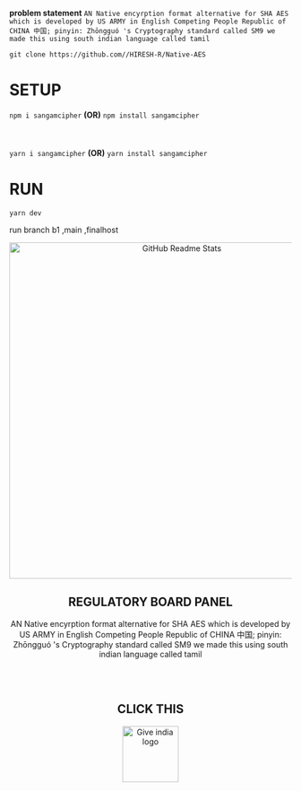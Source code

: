 **problem statement**
```AN Native encyrption format alternative for SHA AES which is developed by US ARMY in English Competing People Republic of CHINA 中国; pinyin: Zhōngguó 's Cryptography standard called SM9 we made this using south indian language called tamil ```



```git clone https://github.com//HIRESH-R/Native-AES```
# SETUP
```npm i sangamcipher```
**(OR)**
```npm install sangamcipher```
<br /><br /><br /><br />
```yarn i sangamcipher```
**(OR)**
```yarn install sangamcipher```



# RUN
`yarn dev`


run branch b1 ,main ,finalhost

<p align="center">
 <img width="600px" src="https://github.com/HIRESH-R/Native-AES/assets/147747730/c70a5025-85f0-4980-bc6f-0e6b69be4dbf" align="center" alt="GitHub Readme Stats" />
 <h2 align="center">REGULATORY BOARD PANEL </h2>
 <p align="center">AN Native encyrption format alternative for SHA AES which is developed by US ARMY in English Competing People Republic of CHINA 中国; pinyin: Zhōngguó 's Cryptography standard called SM9 we made this using
   south indian language called tamil 
</p>

</br>
</br><p align="center">
 <h2 align="center">CLICK THIS</h2>
<p align="center">
<a href="http://google.com">
  <img src="https://user-images.githubusercontent.com/78921146/208353391-95c550ad-5cc2-440e-a212-3ce94a6b90d7.png" alt="Give india logo" width="100" />
</a>
</p>
